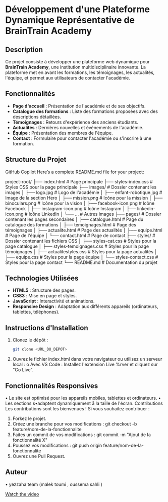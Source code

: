 # Développement d'une Plateforme Dynamique Représentative de BrainTrain Academy

## Description
Ce projet consiste à développer une plateforme web dynamique pour **BrainTrain Academy**, une institution multidisciplinaire innovante. La plateforme met en avant les formations, les témoignages, les actualités, l'équipe, et permet aux utilisateurs de contacter l'académie.

## Fonctionnalités
- **Page d'accueil** : Présentation de l'académie et de ses objectifs.
- **Catalogue des formations** : Liste des formations proposées avec des descriptions détaillées.
- **Témoignages** : Retours d'expérience des anciens étudiants.
- **Actualités** : Dernières nouvelles et événements de l'académie.
- **Équipe** : Présentation des membres de l'équipe.
- **Contact** : Formulaire pour contacter l'académie ou s'inscrire à une formation.

## Structure du Projet

GitHub Copilot
Here’s a complete README.md file for your project:

project-root/ ├── index.html # Page principale ├── styles-index.css # Styles CSS pour la page principale ├── images/ # Dossier contenant les images │ ├── logo.jpg # Logo de l'académie │ ├── enfant-robotique.jpg # Image de la section Hero │ ├── mission.png # Icône pour la mission │ ├── binoculars.png # Icône pour la vision │ ├── facebook-icon.png # Icône Facebook │ ├── instagram-icon.png # Icône Instagram │ ├── linkedin-icon.png # Icône LinkedIn │ └── ... # Autres images ├── pages/ # Dossier contenant les pages secondaires │ ├── catalogue.html # Page du catalogue des formations │ ├── temoignages.html # Page des témoignages │ ├── actualite.html # Page des actualités │ ├── equipe.html # Page de l'équipe │ └── contact.html # Page de contact ├── styles/ # Dossier contenant les fichiers CSS │ ├── styles-cat.css # Styles pour la page catalogue │ ├── styles-temoignages.css # Styles pour la page témoignages │ ├── actualitestyles.css # Styles pour la page actualités │ ├── equipe.css # Styles pour la page équipe │ └── styles-contact.css # Styles pour la page contact └── README.md # Documentation du projet

## Technologies Utilisées
- **HTML5** : Structure des pages.
- **CSS3** : Mise en page et styles.
- **JavaScript** : Interactivité et animations.
- **Responsive Design** : Adaptation aux différents appareils (ordinateurs, tablettes, téléphones).

## Instructions d'Installation
1. Clonez le dépôt :
   ```bash
   git clone <URL_DU_DEPOT>
2. Ouvrez le fichier index.html dans votre navigateur ou utilisez un serveur local :
o Avec VS Code : Installez l'extension Live %rver et cliquez sur "Go Live".

## Fonctionnalités Responsives
• Le site est optimisé pour les appareils mobiles, tablettes et ordinateurs.
• Les sections s•adaptent dynamiquement å la taille de l'écran.
Contributions
Les contributions sont les bienvenues ! Si vous souhaitez contribuer :
1. Forkez le projet.
2. Créez une branche pour vos modifications :
git checkout -b feature/nom-de-la-fonctionnalite
3. Faites un commit de vos modifications :
git commit -m "Ajout de Ia fonctionnalité X"
4. Poussez vos modifications :
git push origin feature/nom-de-la-fonctionnalite
5. Ouvrez une Pull Request.

## Auteur
• yezzaha team (malek toumi , oussema sahli )

[Watch the video](showcase_vid.mp4)